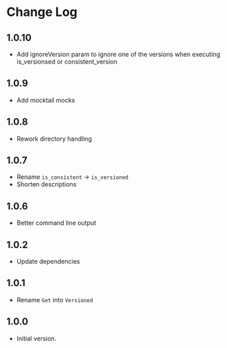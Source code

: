 # Change Log

## 1.0.10

- Add ignoreVersion param to ignore one of the versions when executing
  is_versionsed or consistent_version

## 1.0.9

- Add mocktail mocks

## 1.0.8

- Rework directory handling

## 1.0.7

- Rename `is_consistent` -> `is_versioned`
- Shorten descriptions

## 1.0.6

- Better command line output

## 1.0.2

- Update dependencies

## 1.0.1

- Rename `Get` into `Versioned`

## 1.0.0

- Initial version.
